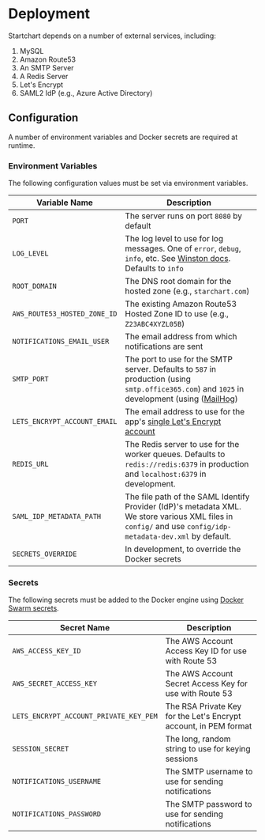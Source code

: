 # Deployment

Startchart depends on a number of external services, including:

1. MySQL
2. Amazon Route53
3. An SMTP Server
4. A Redis Server
5. Let's Encrypt
6. SAML2 IdP (e.g., Azure Active Directory)

## Configuration

A number of environment variables and Docker secrets are required at runtime.

### Environment Variables

The following configuration values must be set via environment variables.

| Variable Name                | Description                                                                                                                                                                        |
| ---------------------------- | ---------------------------------------------------------------------------------------------------------------------------------------------------------------------------------- |
| `PORT`                       | The server runs on port `8080` by default                                                                                                                                          |
| `LOG_LEVEL`                  | The log level to use for log messages. One of `error`, `debug`, `info`, etc. See [Winston docs](https://github.com/winstonjs/winston#logging-levels). Defaults to `info`           |
| `ROOT_DOMAIN`                | The DNS root domain for the hosted zone (e.g., `starchart.com`)                                                                                                                    |
| `AWS_ROUTE53_HOSTED_ZONE_ID` | The existing Amazon Route53 Hosted Zone ID to use (e.g., `Z23ABC4XYZL05B`)                                                                                                         |
| `NOTIFICATIONS_EMAIL_USER`   | The email address from which notifications are sent                                                                                                                                |
| `SMTP_PORT`                  | The port to use for the SMTP server. Defaults to `587` in production (using `smtp.office365.com`) and `1025` in development (using ([MailHog](https://github.com/mailhog/MailHog)) |
| `LETS_ENCRYPT_ACCOUNT_EMAIL` | The email address to use for the app's [single Let's Encrypt account](https://letsencrypt.org/docs/integration-guide/#one-account-or-many)                                         |
| `REDIS_URL`                  | The Redis server to use for the worker queues. Defaults to `redis://redis:6379` in production and `localhost:6379` in development.                                                 |
| `SAML_IDP_METADATA_PATH`     | The file path of the SAML Identify Provider (IdP)'s metadata XML. We store various XML files in `config/` and use `config/idp-metadata-dev.xml` by default.                        |
| `SECRETS_OVERRIDE`           | In development, to override the Docker secrets                                                                                                                                     |

### Secrets

The following secrets must be added to the Docker engine using [Docker Swarm secrets](https://docs.docker.com/engine/swarm/secrets/).

| Secret Name                            | Description                                                      |
| -------------------------------------- | ---------------------------------------------------------------- |
| `AWS_ACCESS_KEY_ID`                    | The AWS Account Access Key ID for use with Route 53              |
| `AWS_SECRET_ACCESS_KEY`                | The AWS Account Secret Access Key for use with Route 53          |
| `LETS_ENCRYPT_ACCOUNT_PRIVATE_KEY_PEM` | The RSA Private Key for the Let's Encrypt account, in PEM format |
| `SESSION_SECRET`                       | The long, random string to use for keying sessions               |
| `NOTIFICATIONS_USERNAME`               | The SMTP username to use for sending notifications               |
| `NOTIFICATIONS_PASSWORD`               | The SMTP password to use for sending notifications               |
